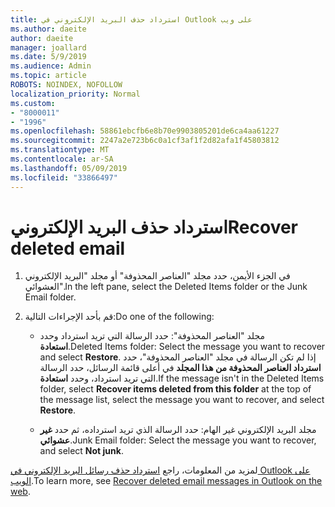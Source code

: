 ```yaml
---
title: استرداد حذف البريد الإلكتروني في Outlook على ويب
ms.author: daeite
author: daeite
manager: joallard
ms.date: 5/9/2019
ms.audience: Admin
ms.topic: article
ROBOTS: NOINDEX, NOFOLLOW
localization_priority: Normal
ms.custom:
- "8000011"
- "1996"
ms.openlocfilehash: 58861ebcfb6e8b70e9903805201de6ca4aa61227
ms.sourcegitcommit: 2247a2e723b6c0a1cf3af1f2d82afa1f45803812
ms.translationtype: MT
ms.contentlocale: ar-SA
ms.lasthandoff: 05/09/2019
ms.locfileid: "33866497"
---
```

# <a name="recover-deleted-email"></a><span data-ttu-id="68b18-102">استرداد حذف البريد الإلكتروني</span><span class="sxs-lookup"><span data-stu-id="68b18-102">Recover deleted email</span></span>

1. <span data-ttu-id="68b18-103">في الجزء الأيمن، حدد مجلد "العناصر المحذوفة" أو مجلد "البريد الإلكتروني العشوائي".</span><span class="sxs-lookup"><span data-stu-id="68b18-103">In the left pane, select the Deleted Items folder or the Junk Email folder.</span></span>

2. <span data-ttu-id="68b18-104">قم بأحد الإجراءات التالية:</span><span class="sxs-lookup"><span data-stu-id="68b18-104">Do one of the following:</span></span>

    - <span data-ttu-id="68b18-105">مجلد "العناصر المحذوفة": حدد الرسالة التي تريد استرداد وحدد **استعادة**.</span><span class="sxs-lookup"><span data-stu-id="68b18-105">Deleted Items folder: Select the message you want to recover and select **Restore**.</span></span> <span data-ttu-id="68b18-106">إذا لم تكن الرسالة في مجلد "العناصر المحذوفة"، حدد **استرداد العناصر المحذوفة من هذا المجلد** في أعلى قائمة الرسائل، حدد الرسالة التي تريد استرداد، وحدد **استعادة**.</span><span class="sxs-lookup"><span data-stu-id="68b18-106">If the message isn't in the Deleted Items folder, select **Recover items deleted from this folder** at the top of the message list, select the message you want to recover, and select **Restore**.</span></span>

    - <span data-ttu-id="68b18-107">مجلد البريد الإلكتروني غير الهام: حدد الرسالة الذي تريد استرداده، ثم حدد **غير عشوائي**.</span><span class="sxs-lookup"><span data-stu-id="68b18-107">Junk Email folder: Select the message you want to recover, and select **Not junk**.</span></span>

<span data-ttu-id="68b18-108">لمزيد من المعلومات، راجع [استرداد حذف رسائل البريد الإلكتروني في Outlook على الويب](https://support.office.com/article/a8ca78ac-4721-4066-95dd-571842e9fb11).</span><span class="sxs-lookup"><span data-stu-id="68b18-108">To learn more, see [Recover deleted email messages in Outlook on the web](https://support.office.com/article/a8ca78ac-4721-4066-95dd-571842e9fb11).</span></span>